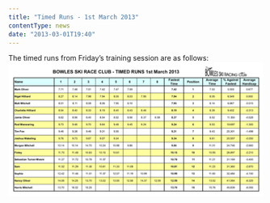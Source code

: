 ```yaml
---
title: "Timed Runs - 1st March 2013"
contentType: news
date: "2013-03-01T19:40"
---
```


The timed runs from Friday’s training session are as follows:
![](Bowles-Timed-Runs-01.03.13.jpg)
